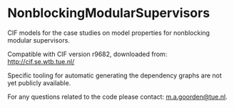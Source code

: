 # NonblockingModularSupervisors

CIF models for the case studies on model properties for nonblocking modular 
supervisors.

Compatible with CIF version r9682, downloaded from: http://cif.se.wtb.tue.nl/

Specific tooling for automatic generating the dependency graphs are not yet 
publicly available.

For any questions related to the code please contact: m.a.goorden@tue.nl.
